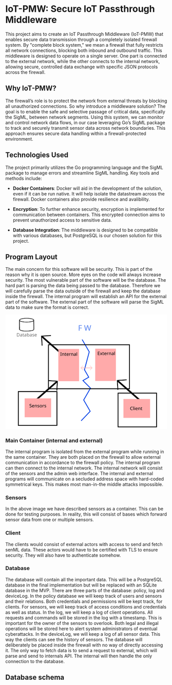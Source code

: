 # IoT-PMW: Secure IoT Passthrough Middleware

This project aims to create an IoT Passthrough Middleware (IoT-PMW) that enables secure data transmission through a completely isolated firewall system. By "complete block system," we mean a firewall that fully restricts all network connections, blocking both inbound and outbound traffic. This middleware is designed to operate on a single server. One part is connected to the external network, while the other connects to the internal network, allowing secure, controlled data exchange with specific JSON protocols across the firewall.

## Why IoT-PMW?

The firewall’s role is to protect the network from external threats by blocking all unauthorized connections. So why introduce a middleware solution? The goal is to enable the safe and selective passage of critical data, specifically the SigML, between network segments. Using this system, we can monitor and control network data flows, in our case leveraging Go’s SigML package to track and securely transmit sensor data across network boundaries. This approach ensures secure data handling within a firewall-protected environment.

## Technologies Used

The project primarily utilizes the Go programming language and the SigML package to manage errors and streamline SigML handling. Key tools and methods include:

- **Docker Containers**: Docker will aid in the development of the solution, even if it can be run native. It will help isolate the datastream across the firewall. Docker containers also provide resilience and avalibility. 
  
- **Encryption**: To further enhance security, encryption is implemented for communication between containers. This encrypted connection aims to prevent unauthorized access to sensitive data.
  
- **Database Integration**: The middleware is designed to be compatible with various databases, but PostgreSQL is our chosen solution for this project.

## Program Layout
The main concern for this software will be security. This is part of the reason why it is open source. More eyes on the code will always increase security. The most vulnerable part of the software will be the database. The hard part is parsing the data being passed to the database. Therefore we will carefully parse the data outside of the firewall and keep the database inside the firewall. The internal program will establish an API for the external part of the software. The external part of the software will parse the SigML data to make sure the format is correct. 

![Diagram of the solution describing firewall, internal and external software, clients and sensors](layout.png)

### Main Container (internal and external)

The internal program is isolated from the external program while running in the same container. They are both placed on the firewall to allow external communication in accordance to the firewall policy. The internal program can then connect to the internal network. The internal network will consist of the sensors and the admin web interface. The internal and external programs will communicate on a secluded address space with hard-coded symmetrical keys. This makes most man-in-the middle attacks impossible. 

### Sensors
In the above image we have described sensors as a container. This can be done for testing purposes. In reality, this will consist of bases which forward sensor data from one or multiple sensors. 

### Client
The clients would consist of external actors with access to send and fetch senML data. These actors would have to be certified with TLS to ensure security. They will also have to authenticate somehow. 


### Database
The database will contain all the important data. This will be a PostgreSQL database in the final implementation but will be replaced with an SQLite database in the MVP. There are three parts of the database: policy, log and deviceLog. In the policy database we will keep track of users and sensors and their relations. Both credentials and permissions will be kept track, for clients. For sensors, we will keep track of access conditions and credentials as well as status. In the log, we will keep a log of client operations. All requests and commands will be stored in the log with a timestamp. This is important for the owner of the sensors to overlook. Both legal and illegal operations will be stored here to alert system administrators of eventual cyberattacks. In the deviceLog, we will keep a log of all sensor data. This way the clients can see the history of sensors. The database will deliberately be placed inside the firewall with no way of directly accessing it. The only way to fetch data is to send a request to external, which will parse and send to internals API. The internal will then handle the only connection to the database. 

## Database schema
